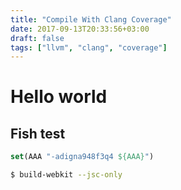 ```yaml
---
title: "Compile With Clang Coverage"
date: 2017-09-13T20:33:56+03:00
draft: false
tags: ["llvm", "clang", "coverage"]
---
```


# Hello world

## Fish test

```cmake
set(AAA "-adigna948f3q4 ${AAA}")
```

```bash
$ build-webkit --jsc-only
```

